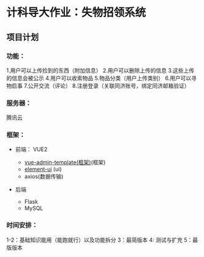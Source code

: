 # 计科导大作业：失物招领系统

## 项目计划

### 功能：

1.用户可以上传捡到的东西（附加信息）
2.用户可以删除上传的信息
3.这些上传的信息会被公示
4.用户可以收索物品
5.物品分类（用户上传类别）
6.用户可以寻物启事
7.公开交流（评论）
8.注册登录（关联同济账号，绑定同济邮箱验证）

### 服务器：

腾讯云

### 框架：

* 前端： VUE2

  + [vue-admin-template(框架)](https://github.com/PanJiaChen/vue-admin-template)\(框架\)
  + [element-ui](https://element.eleme.cn/#/zh-CN/component/installation) \(ui\)
  + axios(数据传输)
* 后端

  + Flask
  + MySQL

### 时间安排：

1-2：基础知识能用（能跑就行）以及功能拆分
3：最简版本
4: 测试与扩充
5：最版版本
